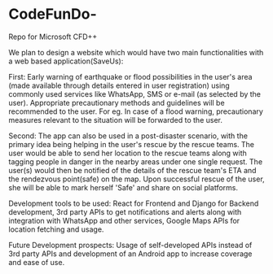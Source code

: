 # CodeFunDo-
Repo for Microsoft CFD++

We plan to design a website which would have two main functionalities with a web based application(SaveUs):


First: Early warning of earthquake or flood possibilities in the user's area (made available through details entered
       in user registration) using commonly used services like WhatsApp, SMS or e-mail (as selected by the user).
       Appropriate precautionary methods and guidelines will be recommended to the user. For eg. In case of a flood warning, 
       precautionary measures relevant to the situation will be forwarded to the user.
       
Second: The app can also be used in a post-disaster scenario, with the primary idea being helping in the user's rescue by 
        the rescue teams. The user would be able to send her location to the rescue teams along with tagging people in danger 
        in the nearby areas under one single request. The user(s) would then be notified of the details of the rescue team's 
        ETA and the rendezvous point(safe) on the map. Upon successful rescue of the user, she will be able to mark herself
        'Safe' and share on social platforms.
        
        
Development tools to be used: React for Frontend and Django for Backend development, 3rd party APIs to get notifications and 
                              alerts along with integration with WhatsApp and other services, Google Maps APIs for location 
                              fetching and usage.


Future Development prospects: Usage of self-developed APIs instead of 3rd party APIs and development of an Android app to
                              increase coverage and ease of use.


